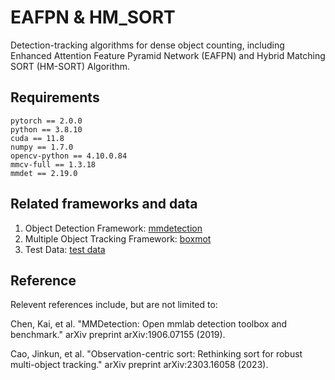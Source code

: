 # EAFPN & HM_SORT
Detection-tracking algorithms for dense object counting, including Enhanced Attention Feature Pyramid Network (EAFPN) and Hybrid Matching SORT (HM-SORT) Algorithm.

## Requirements
```
pytorch == 2.0.0
python == 3.8.10
cuda == 11.8
numpy == 1.7.0
opencv-python == 4.10.0.84
mmcv-full == 1.3.18
mmdet == 2.19.0
```

## Related frameworks and data
1. Object Detection Framework: [mmdetection](https://github.com/open-mmlab/mmdetection)
2. Multiple Object Tracking Framework: [boxmot](https://github.com/mikel-brostrom/boxmot)
3. Test Data: [test data](https://drive.google.com/file/d/1XfqeF0gLXoi9kMf6GkL95C-ZTYWF9Pvu/view?usp=sharing)

## Reference
Relevent references include, but are not limited to:

Chen, Kai, et al. "MMDetection: Open mmlab detection toolbox and benchmark." arXiv preprint arXiv:1906.07155 (2019).

Cao, Jinkun, et al. "Observation-centric sort: Rethinking sort for robust multi-object tracking." arXiv preprint arXiv:2303.16058 (2023).
